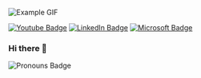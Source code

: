 ![Example GIF](workflow/background.gif)

<!--
[![Twitter Badge](https://img.shields.io/badge/Twitter-Profile-1DA1F2?style=flat&logo=twitter&logoColor=white&color=1CA2F1)](https://twitter.com/SavvidouFoteini)
[![Blog Badge](https://img.shields.io/badge/Foteini%20Savvidou's-Blog-21759B?style=flat&color=ce8460)](https://sfoteini.github.io/)
[![Blog Badge](https://img.shields.io/badge/Microsoft%20Tech%20Community-Posts-6264A7?style=flat&logo=microsoft&logoColor=white&color=6264A7)](https://techcommunity.microsoft.com/t5/user/viewprofilepage/user-id/1164279?WT.mc_id=AI-MVP-5004971)
0077B5
-->
[![Youtube Badge](https://img.shields.io/badge/Youtube%20-%20Profile%20-%20red?style=flat&logo=youtube&logoColor=white[)](https://www.youtube.com/channel/UCAXCelfMDFLqPmT7PvNsn5Q)
[![LinkedIn Badge](https://img.shields.io/badge/LinkedIn-Profile-0077B5?style=flat&logo=linkedin&logoColor=white&color=3C96FF[)](https://www.linkedin.com/in/konstantinos-kokkinoris-720062168)
[![Microsoft Badge](https://img.shields.io/badge/Microsoft-Profile-0078D7?style=flat&logo=microsoft&logoColor=white&color=0078D7[)](https://learn.microsoft.com/en-gb/users/kostasko-7046/achievements#trophies-section)

### Hi there 👋
<!--![Pronouns Badge](https://img.shields.io/badge/Pronouns-He/His-D8BFD8?style=flat-label=Pronouns&labelColor=C0C0C0&color=3C96FF)-->
![Pronouns Badge](https://img.shields.io/badge/Pronouns-He/His-3C96FF?style=flat)

<!--
**Kostasco/Kostasco** is a ✨ _special_ ✨ repository because its `README.md` (this file) appears on your GitHub profile.

Here are some ideas to get you started:

- 🔭 I’m currently working on ...
- 🌱 I’m currently learning ...
- 👯 I’m looking to collaborate on ...
- 🤔 I’m looking for help with ...
- 💬 Ask me about ...
- 📫 How to reach me: ...
- 😄 Pronouns: ...
- ⚡ Fun fact: ...
-->
